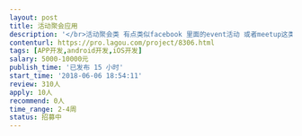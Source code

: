 ```yaml
---                
layout: post       
title: 活动聚会应用           
description: '</br>活动聚会类 有点类似facebook 里面的event活动 或者meetup这类app</br>另外加上商家管理后台</br>此次只是做一个初期的测试版本 希望团队开发，后期还可以加上一些其他功能</br>'     
contenturl: https://pro.lagou.com/project/8306.html      
tags: [APP开发,android开发,iOS开发]            
salary: 5000-10000元          
publish_time: '已发布 15 小时'         
start_time: '2018-06-06 18:54:11'           
review: 310人                   
apply: 10人                   
recommend: 0人                   
time_range: 2-4周              
status: 招募中                  
---                 
```

